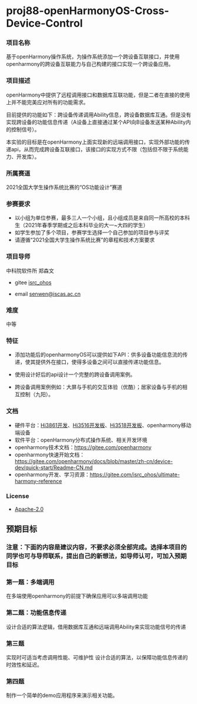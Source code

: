# proj88-openHarmonyOS-Cross-Device-Control
### 项目名称
基于openHarmony操作系统，为操作系统添加一个跨设备互联接口，并使用openharmony的跨设备互联能力与自己构建的接口实现一个跨设备应用。



### 项目描述

openHarmony中提供了远程调用接口和数据库互联功能，但是二者在直接的使用上并不能完美应对所有的功能需求。

目前提供的功能如下：跨设备传递调用Ability信息，跨设备数据库互通。但是没有实现跨设备的功能信息传递（A设备上直接通过某个API向B设备发送某种Ability内的控制信号）。

本实验的目标是在openHarmony上面实现新的远端调用接口，实现外部功能的传递api，从而完成跨设备互联接口，该接口的实现方式不限（包括但不限于系统能力、开发库）。



### 所属赛道

2021全国大学生操作系统比赛的“OS功能设计”赛道



### 参赛要求

- 以小组为单位参赛，最多三人一个小组，且小组成员是来自同一所高校的本科生（2021年春季学期或之后本科毕业的大一~大四的学生）
- 如学生参加了多个项目，参赛学生选择一个自己参加的项目参与评奖
- 请遵循“2021全国大学生操作系统比赛”的章程和技术方案要求



### 项目导师

中科院软件所 郑森文

* gitee [isrc_ohos](https://gitee.com/iscas-ohos)

* email senwen@iscas.ac.cn

  

### 难度

中等



### 特征 

* 添加功能后的openharmonyOS可以提供如下API：供多设备功能信息流的传递，使其提供外在接口，使得多设备之间可以直接传递功能信息。

* 使用设计好后的api设计一个完整的跨设备调用案例。

* 跨设备调用案例例如：大屏与手机的交互体验（优酷）；居家设备与手机的相互控制（九阳）。

  

### 文档
* 硬件平台：[Hi3861开发](https://gitee.com/openharmony/docs/blob/master/zh-cn/device-dev/quick-start/Hi3861开发板.md)、[Hi3516开发板](https://gitee.com/openharmony/docs/blob/master/zh-cn/device-dev/quick-start/Hi3516开发板.md)、[Hi3518开发板](https://gitee.com/openharmony/docs/blob/master/zh-cn/device-dev/quick-start/Hi3518开发板.md)、openharmony移动端设备
* 软件平台：openHarmony分布式操作系统、相关开发环境
* openharmony技术文档：https://gitee.com/openharmony
* openharmony快速开始文档：https://gitee.com/openharmony/docs/blob/master/zh-cn/device-dev/quick-start/Readme-CN.md
* openharmony开发、学习资源：https://gitee.com/isrc_ohos/ultimate-harmony-reference

### License

* [Apache-2.0](https://opensource.org/licenses/Apache-2.0)



## 预期目标

### 注意：下面的内容是建议内容，不要求必须全部完成。选择本项目的同学也可与导师联系，提出自己的新想法，如导师认可，可加入预期目标

### 第一题：多端调用
在多端使用openharmony的前提下确保应用可以多端调用功能

### 第二题：功能信息传递
设计合适的算法逻辑，借用数据库互通和远端调用Ability来实现功能信号的传递

### 第三题

实现时可适当考虑调用性能、可维护性
设计合适的算法，以保障功能信息传递的时效性和延迟。

### 第四题

制作一个简单的demo应用程序来演示相关功能。